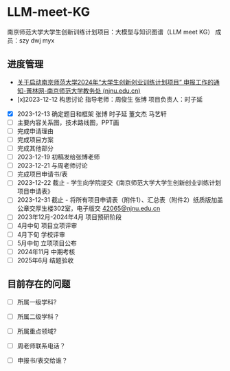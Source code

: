 # LLM-meet-KG
南京师范大学大学生创新训练计划项目：大模型与知识图谱（LLM meet KG）
成员：szy dwj myx

## 进度管理
-  [关于启动南京师范大学2024年“大学生创新创业训练计划项目” 申报工作的通知-菁林网-南京师范大学教务处 (njnu.edu.cn)](http://jwc.njnu.edu.cn/info/1050/7530.htm)
- [x]2023-12-12 构思讨论  指导老师：周俊生 张博 项目负责人：时子延
- [x] 2023-12-13 确定题目和框架  张博 时子延 董文杰 马艺轩
- [ ] 主要内容关系图，技术路线图，PPT画
- [ ] 完成申请理由
- [ ] 完成项目方案
- [ ] 完成其他部分
- [ ] 2023-12-19 初稿发给张博老师
- [ ] 2023-12-21 与周老师讨论
- [ ] 完成项目申请书/表
- [ ] 2023-12-22 截止 - 学生向学院提交《南京师范大学大学生创新创业训练计划项目申请表》
- [ ] 2023-12-31 截止 - 将所有项目申请表（附件1）、汇总表（附件2）纸质版加盖公章交厚生楼302室，电子版交 42065@njnu.edu.cn 
- [ ] 2023年12月-2024年4月 项目预研阶段
- [ ] 4月中旬       项目立项评审
- [ ] 4月下旬       学校评审
- [ ] 5月中旬       立项项目公布
- [ ] 2024年11月 中期考核
- [ ] 2025年6月  结题验收
## 目前存在的问题
- [ ] 所属一级学科?
- [ ] 所属二级学科？
- [ ] 所属重点领域?
- [ ] 周老师联系电话？
- [ ] 申报书/表交给谁？


